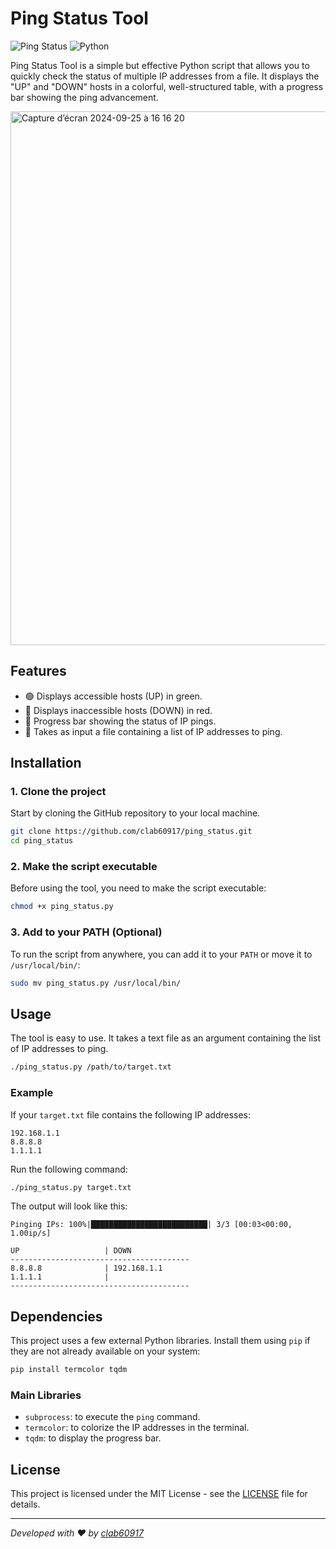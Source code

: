 
# Ping Status Tool

![Ping Status](https://img.shields.io/badge/Ping-Status-green) ![Python](https://img.shields.io/badge/Python-3.8%2B-blue.svg)

Ping Status Tool is a simple but effective Python script that allows you to quickly check the status of multiple IP addresses from a file. It displays the "UP" and "DOWN" hosts in a colorful, well-structured table, with a progress bar showing the ping advancement.

<img width="854" alt="Capture d’écran 2024-09-25 à 16 16 20" src="https://github.com/user-attachments/assets/43ebe3ae-3f11-40de-9958-2c199a4aec0a">

## Features
- 🟢 Displays accessible hosts (UP) in green.
- 🔴 Displays inaccessible hosts (DOWN) in red.
- 🔄 Progress bar showing the status of IP pings.
- 📄 Takes as input a file containing a list of IP addresses to ping.

## Installation

### 1. Clone the project
Start by cloning the GitHub repository to your local machine.

```bash
git clone https://github.com/clab60917/ping_status.git
cd ping_status
```

### 2. Make the script executable

Before using the tool, you need to make the script executable:

```bash
chmod +x ping_status.py
```

### 3. Add to your PATH (Optional)

To run the script from anywhere, you can add it to your `PATH` or move it to `/usr/local/bin/`:

```bash
sudo mv ping_status.py /usr/local/bin/
```

## Usage

The tool is easy to use. It takes a text file as an argument containing the list of IP addresses to ping.

```bash
./ping_status.py /path/to/target.txt
```

### Example

If your `target.txt` file contains the following IP addresses:

```
192.168.1.1
8.8.8.8
1.1.1.1
```

Run the following command:

```bash
./ping_status.py target.txt
```

The output will look like this:

```
Pinging IPs: 100%|██████████████████████████| 3/3 [00:03<00:00, 1.00ip/s]

UP                   | DOWN                 
----------------------------------------
8.8.8.8              | 192.168.1.1          
1.1.1.1              |                      
----------------------------------------
```

## Dependencies

This project uses a few external Python libraries. Install them using `pip` if they are not already available on your system:

```bash
pip install termcolor tqdm
```

### Main Libraries
- `subprocess`: to execute the `ping` command.
- `termcolor`: to colorize the IP addresses in the terminal.
- `tqdm`: to display the progress bar.

## License

This project is licensed under the MIT License - see the [LICENSE](LICENSE) file for details.

---

_Developed with ❤️ by [clab60917](https://github.com/your_username)_
